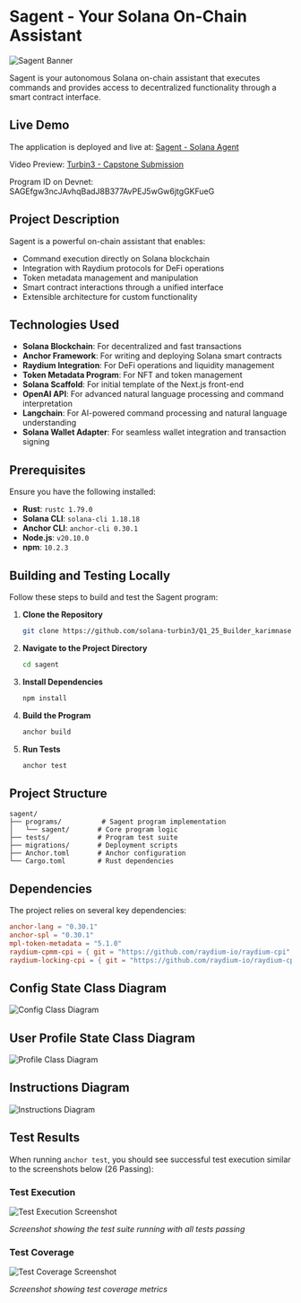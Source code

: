 # Sagent - Your Solana On-Chain Assistant

![Sagent Banner](./banner.png)

Sagent is your autonomous Solana on-chain assistant that executes commands and provides access to decentralized functionality through a smart contract interface.


## Live Demo

The application is deployed and live at: [Sagent - Solana Agent](https://sagent.vercel.app/)

Video Preview: [Turbin3 - Capstone Submission](https://x.com/solanaturbine/status/1902038708586738084)

Program ID on Devnet: SAGEfgw3ncJAvhqBadJ8B377AvPEJ5wGw6jtgGKFueG

## Project Description

Sagent is a powerful on-chain assistant that enables:
- Command execution directly on Solana blockchain
- Integration with Raydium protocols for DeFi operations
- Token metadata management and manipulation
- Smart contract interactions through a unified interface
- Extensible architecture for custom functionality

## Technologies Used

- **Solana Blockchain**: For decentralized and fast transactions
- **Anchor Framework**: For writing and deploying Solana smart contracts
- **Raydium Integration**: For DeFi operations and liquidity management
- **Token Metadata Program**: For NFT and token management
- **Solana Scaffold**: For initial template of the Next.js front-end
- **OpenAI API**: For advanced natural language processing and command interpretation
- **Langchain**: For AI-powered command processing and natural language understanding
- **Solana Wallet Adapter**: For seamless wallet integration and transaction signing

## Prerequisites

Ensure you have the following installed:

- **Rust**: `rustc 1.79.0`
- **Solana CLI**: `solana-cli 1.18.18`
- **Anchor CLI**: `anchor-cli 0.30.1`
- **Node.js**: `v20.10.0`
- **npm**: `10.2.3`

## Building and Testing Locally

Follow these steps to build and test the Sagent program:

1. **Clone the Repository**
   ```bash
   git clone https://github.com/solana-turbin3/Q1_25_Builder_karimnasereddin/tree/main/capstone/sagent
   ```

2. **Navigate to the Project Directory**
   ```bash
   cd sagent
   ```

3. **Install Dependencies**
   ```bash
   npm install
   ```

4. **Build the Program**
   ```bash
   anchor build
   ```

5. **Run Tests**
   ```bash
   anchor test
   ```

## Project Structure

```
sagent/
├── programs/          # Sagent program implementation
│   └── sagent/       # Core program logic
├── tests/            # Program test suite
├── migrations/       # Deployment scripts
├── Anchor.toml       # Anchor configuration
└── Cargo.toml        # Rust dependencies
```

## Dependencies

The project relies on several key dependencies:
```toml
anchor-lang = "0.30.1"
anchor-spl = "0.30.1"
mpl-token-metadata = "5.1.0"
raydium-cpmm-cpi = { git = "https://github.com/raydium-io/raydium-cpi", branch = "anchor-0.30.1" }
raydium-locking-cpi = { git = "https://github.com/raydium-io/raydium-cpi", branch = "anchor-0.30.1" }
```

## Config State Class Diagram
![Config Class Diagram](./config_state.png)

## User Profile State Class Diagram
![Profile Class Diagram](./profile_state.png)

## Instructions Diagram
![Instructions Diagram](./instructions.png)


## Test Results

When running `anchor test`, you should see successful test execution similar to the screenshots below (26 Passing):

### Test Execution
![Test Execution Screenshot](./test-execution.png)

*Screenshot showing the test suite running with all tests passing*

### Test Coverage
![Test Coverage Screenshot](./test-coverage.png)

*Screenshot showing test coverage metrics*


